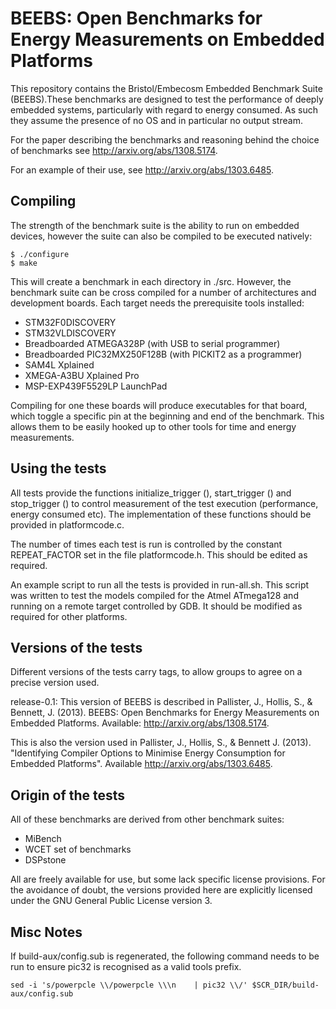 # BEEBS: Open Benchmarks for Energy Measurements on Embedded Platforms

This repository contains the Bristol/Embecosm Embedded Benchmark Suite
(BEEBS).These benchmarks are designed to test the performance of deeply
embedded systems, particularly with regard to energy consumed. As such they
assume the presence of no OS and in particular no output stream.



For the paper describing the benchmarks and reasoning behind the choice of
benchmarks see http://arxiv.org/abs/1308.5174.

For an example of their use, see http://arxiv.org/abs/1303.6485.

## Compiling

The strength of the benchmark suite is the ability to run on embedded devices,
however the suite can also be compiled to be executed natively:

    $ ./configure
    $ make

This will create a benchmark in each directory in ./src. However, the
benchmark suite can be cross compiled for a number of architectures and
development boards. Each target needs the prerequisite tools installed:

 * STM32F0DISCOVERY
 * STM32VLDISCOVERY
 * Breadboarded ATMEGA328P (with USB to serial programmer)
 * Breadboarded PIC32MX250F128B (with PICKIT2 as a programmer)
 * SAM4L Xplained
 * XMEGA-A3BU Xplained Pro
 * MSP-EXP439F5529LP LaunchPad

Compiling for one these boards will produce executables for that board, which
toggle a specific pin at the beginning and end of the benchmark. This allows
them to be easily hooked up to other tools for time and energy measurements.

## Using the tests

All tests provide the functions initialize\_trigger (), start\_trigger () and
stop\_trigger () to control measurement of the test execution (performance,
energy consumed etc). The implementation of these functions should be provided
in platformcode.c.

The number of times each test is run is controlled by the constant
REPEAT_FACTOR set in the file platformcode.h. This should be edited as
required.

An example script to run all the tests is provided in run-all.sh. This script
was written to test the models compiled for the Atmel ATmega128 and running on
a remote target controlled by GDB. It should be modified as required for other
platforms.

## Versions of the tests

Different versions of the tests carry tags, to allow groups to agree on a
precise version used.

release-0.1: This version of BEEBS is described in Pallister, J., Hollis, S.,
& Bennett, J. (2013). BEEBS: Open Benchmarks for Energy Measurements on
Embedded Platforms. Available: http://arxiv.org/abs/1308.5174.

This is also the version used in Pallister, J., Hollis, S., & Bennett J.
(2013). "Identifying Compiler Options to Minimise Energy Consumption for
Embedded Platforms". Available http://arxiv.org/abs/1303.6485.



## Origin of the tests

All of these benchmarks are derived from other benchmark suites:

 * MiBench
 * WCET set of benchmarks
 * DSPstone

All are freely available for use, but some lack specific license
provisions. For the avoidance of doubt, the versions provided here are
explicitly licensed under the GNU General Public License version 3.


## Misc Notes

If build-aux/config.sub is regenerated, the following command needs to be run
to ensure pic32 is recognised as a valid tools prefix.

    sed -i 's/powerpcle \\/powerpcle \\\n    | pic32 \\/' $SCR_DIR/build-aux/config.sub
